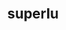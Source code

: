 ---
title: "superlu"
layout: cache
categories: [package, develop]
meta: {"versions": ["5.3.0"], "compilers": ["cce@=15.0.1", "gcc@=10.3.0", "gcc@=11.4.0", "gcc@=12.3.0", "gcc@=9.4.0", "oneapi@=2024.0.0"], "oss": ["rhel8", "sle_hpc15", "ubuntu20.04", "ubuntu22.04"], "platforms": ["linux"], "targets": ["neoverse_v1", "neoverse_v2", "ppc64le", "x86_64_v3", "x86_64_v4", "zen4"], "stacks": ["e4s", "e4s-cray-rhel", "e4s-cray-sles", "e4s-neoverse-v2", "e4s-neoverse_v1", "e4s-oneapi", "e4s-power", "root", "tutorial"], "num_specs": 24, "num_specs_by_stack": {"e4s-cray-rhel": 3, "root": 24, "e4s-cray-sles": 3, "e4s-power": 3, "e4s-neoverse_v1": 3, "e4s-neoverse-v2": 3, "e4s": 3, "tutorial": 3, "e4s-oneapi": 3}}
spec_details: [{"hash": "x7ffhqrafrwbfnezds7yeli46jdybuor", "compiler": "cce@=15.0.1", "versions": ["5.3.0"], "os": "rhel8", "platform": "linux", "target": "zen4", "variants": ["build_system=cmake", "build_type=Release", "generator=make", "~ipo", "+pic"], "stacks": ["e4s-cray-rhel", "root"], "size": "-", "tarball": "https://binaries.spack.io/develop/build_cache/linux-rhel8-zen4/cce-15.0.1/superlu-5.3.0/linux-rhel8-zen4-cce-15.0.1-superlu-5.3.0-x7ffhqrafrwbfnezds7yeli46jdybuor.spack"}, {"hash": "cmfgip3agz36yyjvobnep2zagodrjei2", "compiler": "cce@=15.0.1", "versions": ["5.3.0"], "os": "rhel8", "platform": "linux", "target": "zen4", "variants": ["build_system=cmake", "build_type=Release", "generator=make", "~ipo", "+pic"], "stacks": ["e4s-cray-rhel", "root"], "size": "-", "tarball": "https://binaries.spack.io/develop/build_cache/linux-rhel8-zen4/cce-15.0.1/superlu-5.3.0/linux-rhel8-zen4-cce-15.0.1-superlu-5.3.0-cmfgip3agz36yyjvobnep2zagodrjei2.spack"}, {"hash": "i7w3pr4zatbwrhgjjsocqj7p5si7wp2k", "compiler": "cce@=15.0.1", "versions": ["5.3.0"], "os": "rhel8", "platform": "linux", "target": "zen4", "variants": ["build_system=cmake", "build_type=Release", "generator=make", "~ipo", "+pic"], "stacks": ["e4s-cray-rhel", "root"], "size": "-", "tarball": "https://binaries.spack.io/develop/build_cache/linux-rhel8-zen4/cce-15.0.1/superlu-5.3.0/linux-rhel8-zen4-cce-15.0.1-superlu-5.3.0-i7w3pr4zatbwrhgjjsocqj7p5si7wp2k.spack"}, {"hash": "ws55mzc2cav4yzwhcedyiwpv2ghv2iut", "compiler": "gcc@=10.3.0", "versions": ["5.3.0"], "os": "sle_hpc15", "platform": "linux", "target": "x86_64_v4", "variants": ["build_system=cmake", "build_type=Release", "generator=make", "~ipo", "+pic"], "stacks": ["e4s-cray-sles", "root"], "size": "-", "tarball": "https://binaries.spack.io/develop/build_cache/linux-sle_hpc15-x86_64_v4/gcc-10.3.0/superlu-5.3.0/linux-sle_hpc15-x86_64_v4-gcc-10.3.0-superlu-5.3.0-ws55mzc2cav4yzwhcedyiwpv2ghv2iut.spack"}, {"hash": "idbw4f2alo6z6yaqdnckmjg65dvycwyv", "compiler": "gcc@=10.3.0", "versions": ["5.3.0"], "os": "sle_hpc15", "platform": "linux", "target": "x86_64_v4", "variants": ["build_system=cmake", "build_type=Release", "generator=make", "~ipo", "+pic"], "stacks": ["e4s-cray-sles", "root"], "size": "-", "tarball": "https://binaries.spack.io/develop/build_cache/linux-sle_hpc15-x86_64_v4/gcc-10.3.0/superlu-5.3.0/linux-sle_hpc15-x86_64_v4-gcc-10.3.0-superlu-5.3.0-idbw4f2alo6z6yaqdnckmjg65dvycwyv.spack"}, {"hash": "umptktyqzfh5rc5kqw33gid7rr7e447v", "compiler": "gcc@=10.3.0", "versions": ["5.3.0"], "os": "sle_hpc15", "platform": "linux", "target": "x86_64_v4", "variants": ["build_system=cmake", "build_type=Release", "generator=make", "~ipo", "+pic"], "stacks": ["e4s-cray-sles", "root"], "size": "-", "tarball": "https://binaries.spack.io/develop/build_cache/linux-sle_hpc15-x86_64_v4/gcc-10.3.0/superlu-5.3.0/linux-sle_hpc15-x86_64_v4-gcc-10.3.0-superlu-5.3.0-umptktyqzfh5rc5kqw33gid7rr7e447v.spack"}, {"hash": "56egoawnzq6vznos4vgsr3yayoeedxm5", "compiler": "gcc@=9.4.0", "versions": ["5.3.0"], "os": "ubuntu20.04", "platform": "linux", "target": "ppc64le", "variants": ["build_system=cmake", "build_type=Release", "generator=make", "~ipo", "+pic"], "stacks": ["e4s-power", "root"], "size": "-", "tarball": "https://binaries.spack.io/develop/build_cache/linux-ubuntu20.04-ppc64le/gcc-9.4.0/superlu-5.3.0/linux-ubuntu20.04-ppc64le-gcc-9.4.0-superlu-5.3.0-56egoawnzq6vznos4vgsr3yayoeedxm5.spack"}, {"hash": "qxpa3pxgkhyehob3xoeoqulv5si4jep2", "compiler": "gcc@=9.4.0", "versions": ["5.3.0"], "os": "ubuntu20.04", "platform": "linux", "target": "ppc64le", "variants": ["build_system=cmake", "build_type=Release", "generator=make", "~ipo", "+pic"], "stacks": ["e4s-power", "root"], "size": "-", "tarball": "https://binaries.spack.io/develop/build_cache/linux-ubuntu20.04-ppc64le/gcc-9.4.0/superlu-5.3.0/linux-ubuntu20.04-ppc64le-gcc-9.4.0-superlu-5.3.0-qxpa3pxgkhyehob3xoeoqulv5si4jep2.spack"}, {"hash": "hwisppajeycyvpcvqwneynxa5q5b3fs4", "compiler": "gcc@=9.4.0", "versions": ["5.3.0"], "os": "ubuntu20.04", "platform": "linux", "target": "ppc64le", "variants": ["build_system=cmake", "build_type=Release", "generator=make", "~ipo", "+pic"], "stacks": ["e4s-power", "root"], "size": "-", "tarball": "https://binaries.spack.io/develop/build_cache/linux-ubuntu20.04-ppc64le/gcc-9.4.0/superlu-5.3.0/linux-ubuntu20.04-ppc64le-gcc-9.4.0-superlu-5.3.0-hwisppajeycyvpcvqwneynxa5q5b3fs4.spack"}, {"hash": "s764zj3he2lj66euyr5jsjztwcpqpi4m", "compiler": "gcc@=11.4.0", "versions": ["5.3.0"], "os": "ubuntu22.04", "platform": "linux", "target": "neoverse_v1", "variants": ["build_system=cmake", "build_type=Release", "generator=make", "~ipo", "+pic"], "stacks": ["e4s-neoverse_v1", "root"], "size": "-", "tarball": "https://binaries.spack.io/develop/build_cache/linux-ubuntu22.04-neoverse_v1/gcc-11.4.0/superlu-5.3.0/linux-ubuntu22.04-neoverse_v1-gcc-11.4.0-superlu-5.3.0-s764zj3he2lj66euyr5jsjztwcpqpi4m.spack"}, {"hash": "zxkbbzgiw7nki4jumakyqfaplzdp2xq7", "compiler": "gcc@=11.4.0", "versions": ["5.3.0"], "os": "ubuntu22.04", "platform": "linux", "target": "neoverse_v1", "variants": ["build_system=cmake", "build_type=Release", "generator=make", "~ipo", "+pic"], "stacks": ["e4s-neoverse_v1", "root"], "size": "-", "tarball": "https://binaries.spack.io/develop/build_cache/linux-ubuntu22.04-neoverse_v1/gcc-11.4.0/superlu-5.3.0/linux-ubuntu22.04-neoverse_v1-gcc-11.4.0-superlu-5.3.0-zxkbbzgiw7nki4jumakyqfaplzdp2xq7.spack"}, {"hash": "q2zb456tpwqsunmj5iat7sa573jgcbkp", "compiler": "gcc@=11.4.0", "versions": ["5.3.0"], "os": "ubuntu22.04", "platform": "linux", "target": "neoverse_v1", "variants": ["build_system=cmake", "build_type=Release", "generator=make", "~ipo", "+pic"], "stacks": ["e4s-neoverse_v1", "root"], "size": "-", "tarball": "https://binaries.spack.io/develop/build_cache/linux-ubuntu22.04-neoverse_v1/gcc-11.4.0/superlu-5.3.0/linux-ubuntu22.04-neoverse_v1-gcc-11.4.0-superlu-5.3.0-q2zb456tpwqsunmj5iat7sa573jgcbkp.spack"}, {"hash": "5kdotpv4qole3b62usle6e7ukgebxnh4", "compiler": "gcc@=11.4.0", "versions": ["5.3.0"], "os": "ubuntu22.04", "platform": "linux", "target": "neoverse_v2", "variants": ["build_system=cmake", "build_type=Release", "generator=make", "~ipo", "+pic"], "stacks": ["e4s-neoverse-v2", "root"], "size": "-", "tarball": "https://binaries.spack.io/develop/build_cache/linux-ubuntu22.04-neoverse_v2/gcc-11.4.0/superlu-5.3.0/linux-ubuntu22.04-neoverse_v2-gcc-11.4.0-superlu-5.3.0-5kdotpv4qole3b62usle6e7ukgebxnh4.spack"}, {"hash": "nfpidc4fmaxc3hswmrpzncpoai4u36al", "compiler": "gcc@=11.4.0", "versions": ["5.3.0"], "os": "ubuntu22.04", "platform": "linux", "target": "neoverse_v2", "variants": ["build_system=cmake", "build_type=Release", "generator=make", "~ipo", "+pic"], "stacks": ["e4s-neoverse-v2", "root"], "size": "-", "tarball": "https://binaries.spack.io/develop/build_cache/linux-ubuntu22.04-neoverse_v2/gcc-11.4.0/superlu-5.3.0/linux-ubuntu22.04-neoverse_v2-gcc-11.4.0-superlu-5.3.0-nfpidc4fmaxc3hswmrpzncpoai4u36al.spack"}, {"hash": "aa2t2rizvbz6wzf6kl5tcyk7rv2gbt55", "compiler": "gcc@=11.4.0", "versions": ["5.3.0"], "os": "ubuntu22.04", "platform": "linux", "target": "neoverse_v2", "variants": ["build_system=cmake", "build_type=Release", "generator=make", "~ipo", "+pic"], "stacks": ["e4s-neoverse-v2", "root"], "size": "-", "tarball": "https://binaries.spack.io/develop/build_cache/linux-ubuntu22.04-neoverse_v2/gcc-11.4.0/superlu-5.3.0/linux-ubuntu22.04-neoverse_v2-gcc-11.4.0-superlu-5.3.0-aa2t2rizvbz6wzf6kl5tcyk7rv2gbt55.spack"}, {"hash": "5i3gcidz3q3q3yx73yhlwuuhd6obwtnh", "compiler": "gcc@=11.4.0", "versions": ["5.3.0"], "os": "ubuntu22.04", "platform": "linux", "target": "x86_64_v3", "variants": ["build_system=cmake", "build_type=Release", "generator=make", "~ipo", "+pic"], "stacks": ["e4s", "root"], "size": "-", "tarball": "https://binaries.spack.io/develop/build_cache/linux-ubuntu22.04-x86_64_v3/gcc-11.4.0/superlu-5.3.0/linux-ubuntu22.04-x86_64_v3-gcc-11.4.0-superlu-5.3.0-5i3gcidz3q3q3yx73yhlwuuhd6obwtnh.spack"}, {"hash": "kci3lbp5z7wbgdffhnqolwamoll7ks3o", "compiler": "gcc@=11.4.0", "versions": ["5.3.0"], "os": "ubuntu22.04", "platform": "linux", "target": "x86_64_v3", "variants": ["build_system=cmake", "build_type=Release", "generator=make", "~ipo", "+pic"], "stacks": ["e4s", "root"], "size": "-", "tarball": "https://binaries.spack.io/develop/build_cache/linux-ubuntu22.04-x86_64_v3/gcc-11.4.0/superlu-5.3.0/linux-ubuntu22.04-x86_64_v3-gcc-11.4.0-superlu-5.3.0-kci3lbp5z7wbgdffhnqolwamoll7ks3o.spack"}, {"hash": "bpni4omepv5psllmhwsv2egsz4qusucv", "compiler": "gcc@=11.4.0", "versions": ["5.3.0"], "os": "ubuntu22.04", "platform": "linux", "target": "x86_64_v3", "variants": ["build_system=cmake", "build_type=Release", "generator=make", "~ipo", "+pic"], "stacks": ["e4s", "root"], "size": "-", "tarball": "https://binaries.spack.io/develop/build_cache/linux-ubuntu22.04-x86_64_v3/gcc-11.4.0/superlu-5.3.0/linux-ubuntu22.04-x86_64_v3-gcc-11.4.0-superlu-5.3.0-bpni4omepv5psllmhwsv2egsz4qusucv.spack"}, {"hash": "2ardr7k5cd2375tqgpxyfofpgfxkycry", "compiler": "gcc@=12.3.0", "versions": ["5.3.0"], "os": "ubuntu22.04", "platform": "linux", "target": "x86_64_v3", "variants": ["build_system=cmake", "build_type=Release", "generator=make", "~ipo", "+pic"], "stacks": ["tutorial", "root"], "size": "-", "tarball": "https://binaries.spack.io/develop/build_cache/linux-ubuntu22.04-x86_64_v3/gcc-12.3.0/superlu-5.3.0/linux-ubuntu22.04-x86_64_v3-gcc-12.3.0-superlu-5.3.0-2ardr7k5cd2375tqgpxyfofpgfxkycry.spack"}, {"hash": "jq2hqbsr3aojg7pt3sshktxuut4flcbl", "compiler": "gcc@=12.3.0", "versions": ["5.3.0"], "os": "ubuntu22.04", "platform": "linux", "target": "x86_64_v3", "variants": ["build_system=cmake", "build_type=Release", "generator=make", "~ipo", "+pic"], "stacks": ["tutorial", "root"], "size": "-", "tarball": "https://binaries.spack.io/develop/build_cache/linux-ubuntu22.04-x86_64_v3/gcc-12.3.0/superlu-5.3.0/linux-ubuntu22.04-x86_64_v3-gcc-12.3.0-superlu-5.3.0-jq2hqbsr3aojg7pt3sshktxuut4flcbl.spack"}, {"hash": "fot2ejpdt5rrvn6k2lwidcvrab4cvh4h", "compiler": "gcc@=12.3.0", "versions": ["5.3.0"], "os": "ubuntu22.04", "platform": "linux", "target": "x86_64_v3", "variants": ["build_system=cmake", "build_type=Release", "generator=make", "~ipo", "+pic"], "stacks": ["tutorial", "root"], "size": "-", "tarball": "https://binaries.spack.io/develop/build_cache/linux-ubuntu22.04-x86_64_v3/gcc-12.3.0/superlu-5.3.0/linux-ubuntu22.04-x86_64_v3-gcc-12.3.0-superlu-5.3.0-fot2ejpdt5rrvn6k2lwidcvrab4cvh4h.spack"}, {"hash": "djfrrdn7rw43sjb2n7lhmhyhzukkjwsy", "compiler": "oneapi@=2024.0.0", "versions": ["5.3.0"], "os": "ubuntu22.04", "platform": "linux", "target": "x86_64_v3", "variants": ["build_system=cmake", "build_type=Release", "generator=make", "~ipo", "+pic"], "stacks": ["e4s-oneapi", "root"], "size": "-", "tarball": "https://binaries.spack.io/develop/build_cache/linux-ubuntu22.04-x86_64_v3/oneapi-2024.0.0/superlu-5.3.0/linux-ubuntu22.04-x86_64_v3-oneapi-2024.0.0-superlu-5.3.0-djfrrdn7rw43sjb2n7lhmhyhzukkjwsy.spack"}, {"hash": "w3cyfm3w7fel3gnnpfslaobqmj7h5hbj", "compiler": "oneapi@=2024.0.0", "versions": ["5.3.0"], "os": "ubuntu22.04", "platform": "linux", "target": "x86_64_v3", "variants": ["build_system=cmake", "build_type=Release", "generator=make", "~ipo", "+pic"], "stacks": ["e4s-oneapi", "root"], "size": "-", "tarball": "https://binaries.spack.io/develop/build_cache/linux-ubuntu22.04-x86_64_v3/oneapi-2024.0.0/superlu-5.3.0/linux-ubuntu22.04-x86_64_v3-oneapi-2024.0.0-superlu-5.3.0-w3cyfm3w7fel3gnnpfslaobqmj7h5hbj.spack"}, {"hash": "eqnuiefy3n2jy75rdpd4mpdlhheq7h5r", "compiler": "oneapi@=2024.0.0", "versions": ["5.3.0"], "os": "ubuntu22.04", "platform": "linux", "target": "x86_64_v3", "variants": ["build_system=cmake", "build_type=Release", "generator=make", "~ipo", "+pic"], "stacks": ["e4s-oneapi", "root"], "size": "-", "tarball": "https://binaries.spack.io/develop/build_cache/linux-ubuntu22.04-x86_64_v3/oneapi-2024.0.0/superlu-5.3.0/linux-ubuntu22.04-x86_64_v3-oneapi-2024.0.0-superlu-5.3.0-eqnuiefy3n2jy75rdpd4mpdlhheq7h5r.spack"}]
---